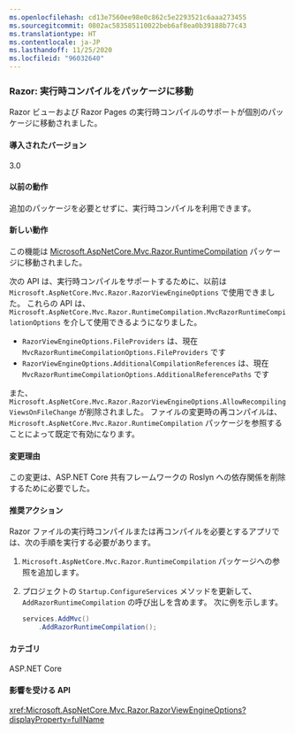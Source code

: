 ```yaml
---
ms.openlocfilehash: cd13e7560ee98e0c862c5e2293521c6aaa273455
ms.sourcegitcommit: 0802ac583585110022beb6af8ea0b39188b77c43
ms.translationtype: HT
ms.contentlocale: ja-JP
ms.lasthandoff: 11/25/2020
ms.locfileid: "96032640"
---
```

### <a name="razor-runtime-compilation-moved-to-a-package"></a>Razor: 実行時コンパイルをパッケージに移動

Razor ビューおよび Razor Pages の実行時コンパイルのサポートが個別のパッケージに移動されました。

#### <a name="version-introduced"></a>導入されたバージョン

3.0

#### <a name="old-behavior"></a>以前の動作

追加のパッケージを必要とせずに、実行時コンパイルを利用できます。

#### <a name="new-behavior"></a>新しい動作

この機能は [Microsoft.AspNetCore.Mvc.Razor.RuntimeCompilation](https://www.nuget.org/packages/Microsoft.AspNetCore.Mvc.Razor.RuntimeCompilation/) パッケージに移動されました。

次の API は、実行時コンパイルをサポートするために、以前は `Microsoft.AspNetCore.Mvc.Razor.RazorViewEngineOptions` で使用できました。 これらの API は、`Microsoft.AspNetCore.Mvc.Razor.RuntimeCompilation.MvcRazorRuntimeCompilationOptions` を介して使用できるようになりました。

- `RazorViewEngineOptions.FileProviders` は、現在 `MvcRazorRuntimeCompilationOptions.FileProviders` です
- `RazorViewEngineOptions.AdditionalCompilationReferences` は、現在 `MvcRazorRuntimeCompilationOptions.AdditionalReferencePaths` です

また、`Microsoft.AspNetCore.Mvc.Razor.RazorViewEngineOptions.AllowRecompilingViewsOnFileChange` が削除されました。 ファイルの変更時の再コンパイルは、`Microsoft.AspNetCore.Mvc.Razor.RuntimeCompilation` パッケージを参照することによって既定で有効になります。

#### <a name="reason-for-change"></a>変更理由

この変更は、ASP.NET Core 共有フレームワークの Roslyn への依存関係を削除するために必要でした。

#### <a name="recommended-action"></a>推奨アクション

Razor ファイルの実行時コンパイルまたは再コンパイルを必要とするアプリでは、次の手順を実行する必要があります。

1. `Microsoft.AspNetCore.Mvc.Razor.RuntimeCompilation` パッケージへの参照を追加します。
1. プロジェクトの `Startup.ConfigureServices` メソッドを更新して、`AddRazorRuntimeCompilation` の呼び出しを含めます。 次に例を示します。

    ```csharp
    services.AddMvc()
        .AddRazorRuntimeCompilation();
    ```

#### <a name="category"></a>カテゴリ

ASP.NET Core

#### <a name="affected-apis"></a>影響を受ける API

<xref:Microsoft.AspNetCore.Mvc.Razor.RazorViewEngineOptions?displayProperty=fullName>

<!--

#### Affected APIs

`T:Microsoft.AspNetCore.Mvc.Razor.RazorViewEngineOptions`

-->
